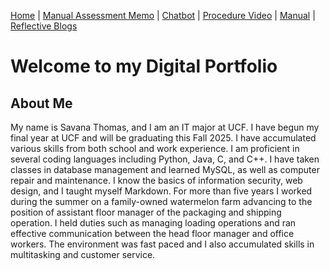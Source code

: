 [Home](index.md) | [Manual Assessment Memo](manual_assessment_memo.md) | [Chatbot](chatbot.md) | [Procedure Video](procedure_video.md) | [Manual](manual.md) | [Reflective Blogs](reflective_blogs.md) 

# Welcome to my Digital Portfolio 

## About Me 
My name is Savana Thomas, and I am an IT major at UCF. I have begun my final year at UCF and will be graduating this Fall 2025. I have accumulated various skills from both school and work experience. I am proficient in several coding languages including Python, Java, C, and C++. I have taken classes in database management and learned MySQL, as well as computer repair and maintenance. I know the basics of information security, web design, and I taught myself Markdown. For more than five years I worked during the summer on a family-owned watermelon farm advancing to the position of assistant floor manager of the packaging and shipping operation. I held duties such as managing loading operations and ran effective communication between the head floor manager and office workers. The environment was fast paced and I also accumulated skills in multitasking and customer service.
